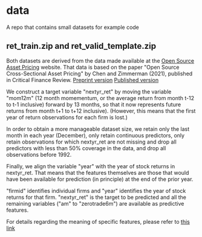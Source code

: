 # data
A repo that contains small datasets for example code

## ret_train.zip and ret_valid_template.zip

Both datasets are derived from the data made available at the [Open Source Asset Pricing](https://www.openassetpricing.com/) website. That data is based on the paper "Open Source Cross-Sectional Asset Pricing" by Chen and Zimmerman (2021),  published in Critical Finance Review. [Preprint version](https://papers.ssrn.com/sol3/papers.cfm?abstract_id=3604626) [Published version](http://dx.doi.org/10.1561/104.00000112)

We construct a target variable "nextyr_ret" by moving the variable "mom12m" (12 month momementum, or the average return from month t-12 to t-1 inclusive) forward by 13 months, so that it now represents future returns from month t+1 to t+12 inclusive). (However, this means that the first year of return observations for each firm is lost.)

In order to obtain a more manageable dataset size, we retain only the last month in each year (December), only retain continuous predictors, only retain observations for which nextyr_ret are not missing and drop all predictors with less than 50% coverage in the data, and drop all observations before 1992. 

Finally, we align the variable "year" with the year of stock returns in nextyr_ret. That means that the features themselves are those that would have been available for prediction (in principle) at the end of the prior year. 

"firmid" identifies individual firms and "year" identifies the year of stock returns for that firm. "nextyr_ret" is the target to be predicted and all the remaining variables ("am" to "zerotrade6m") are available as predictive features.

For details regarding the meaning of specific features, please refer to [this link](https://drive.google.com/file/d/1Sev9s6cPFUGgxp1pFiej0lGzpsMqJCI2/view?usp=drive_link)
